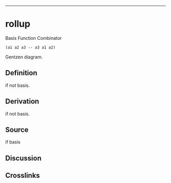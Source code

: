 ------------------------------------------------------------------------

# rollup

Basis Function Combinator

    (a1 a2 a3 -- a3 a1 a2)

Gentzen diagram.

## Definition

if not basis.

## Derivation

if not basis.

## Source

if basis

## Discussion

## Crosslinks
